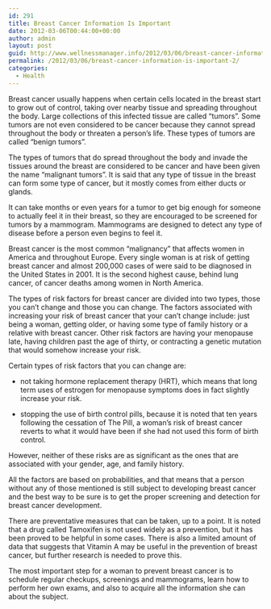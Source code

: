 ```yaml
---
id: 291
title: Breast Cancer Information Is Important
date: 2012-03-06T00:44:00+00:00
author: admin
layout: post
guid: http://www.wellnessmanager.info/2012/03/06/breast-cancer-information-is-important-2/
permalink: /2012/03/06/breast-cancer-information-is-important-2/
categories:
  - Health
---
```

Breast cancer usually happens when certain cells located in the breast start to grow out of control, taking over nearby tissue and spreading throughout the body. Large collections of this infected tissue are called &#8220;tumors&#8221;. Some tumors are not even considered to be cancer because they cannot spread throughout the body or threaten a person&#8217;s life. These types of tumors are called &#8220;benign tumors&#8221;. 

The types of tumors that do spread throughout the body and invade the tissues around the breast are considered to be cancer and have been given the name &#8220;malignant tumors&#8221;. It is said that any type of tissue in the breast can form some type of cancer, but it mostly comes from either ducts or glands. 

It can take months or even years for a tumor to get big enough for someone to actually feel it in their breast, so they are encouraged to be screened for tumors by a mammogram. Mammograms are designed to detect any type of disease before a person even begins to feel it. 

Breast cancer is the most common &#8220;malignancy&#8221; that affects women in America and throughout Europe. Every single woman is at risk of getting breast cancer and almost 200,000 cases of were said to be diagnosed in the United States in 2001. It is the second highest cause, behind lung cancer, of cancer deaths among women in North America. 

The types of risk factors for breast cancer are divided into two types, those you can&#8217;t change and those you can change. The factors associated with increasing your risk of breast cancer that your can&#8217;t change include: just being a woman, getting older, or having some type of family history or a relative with breast cancer. Other risk factors are having your menopause late, having children past the age of thirty, or contracting a genetic mutation that would somehow increase your risk. 

Certain types of risk factors that you can change are: 

- not taking hormone replacement therapy (HRT), which means that long term uses of estrogen for menopause symptoms does in fact slightly increase your risk. 

- stopping the use of birth control pills, because it is noted that ten years following the cessation of The Pill, a woman&#8217;s risk of breast cancer reverts to what it would have been if she had not used this form of birth control. 

However, neither of these risks are as significant as the ones that are associated with your gender, age, and family history. 

All the factors are based on probabilities, and that means that a person without any of those mentioned is still subject to developing breast cancer and the best way to be sure is to get the proper screening and detection for breast cancer development. 

There are preventative measures that can be taken, up to a point. It is noted that a drug called Tamoxifen is not used widely as a prevention, but it has been proved to be helpful in some cases. There is also a limited amount of data that suggests that Vitamin A may be useful in the prevention of breast cancer, but further research is needed to prove this. 

The most important step for a woman to prevent breast cancer is to schedule regular checkups, screenings and mammograms, learn how to perform her own exams, and also to acquire all the information she can about the subject.